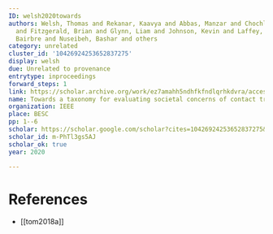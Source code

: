 ```yaml
---
ID: welsh2020towards
authors: Welsh, Thomas and Rekanar, Kaavya and Abbas, Manzar and Chochlov, Muslim
  and Fitzgerald, Brian and Glynn, Liam and Johnson, Kevin and Laffey, John and McNicholas,
  Bairbre and Nuseibeh, Bashar and others
category: unrelated
cluster_id: '10426924253652837275'
display: welsh
due: Unrelated to provenance
entrytype: inproceedings
forward_steps: 1
link: https://scholar.archive.org/work/ez7amahh5ndhfkfndlqrhkdvra/access/wayback/https://ieeexplore.ieee.org/ielx7/9348100/9348278/09348293.pdf
name: Towards a taxonomy for evaluating societal concerns of contact tracing apps
organization: IEEE
place: BESC
pp: 1--6
scholar: https://scholar.google.com/scholar?cites=10426924253652837275&as_sdt=2005&sciodt=0,5&hl=en
scholar_id: m-PhTl3gs5AJ
scholar_ok: true
year: 2020

---
```


# References

- [[tom2018a]]
